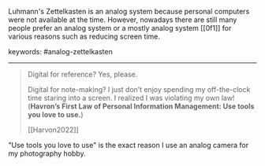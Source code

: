 Luhmann's Zettelkasten is an analog system because personal computers were not available at the time.
However, nowadays there are still many people prefer an analog system or a mostly analog system [[0f1]] for various reasons
such as reducing screen time.

keywords: #analog-zettelkasten

---

> Digital for reference? Yes, please. 
>
> Digital for note-making? I just don’t enjoy spending my off-the-clock time staring into a screen. I realized I was violating my own law! (**Havron’s First Law of Personal Information Management: Use tools you love to use.**)
>
> [[Harvon2022]]

"Use tools you love to use" is the exact reason I use an analog camera for my photography hobby.